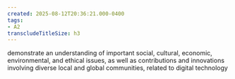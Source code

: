 ```yaml
---
created: 2025-08-12T20:36:21.000-0400
tags:
- A2
transcludeTitleSize: h3
---
```


demonstrate an understanding of important social, cultural, economic, environmental, and ethical issues, as well as contributions and innovations involving diverse local and global communities, related to digital technology